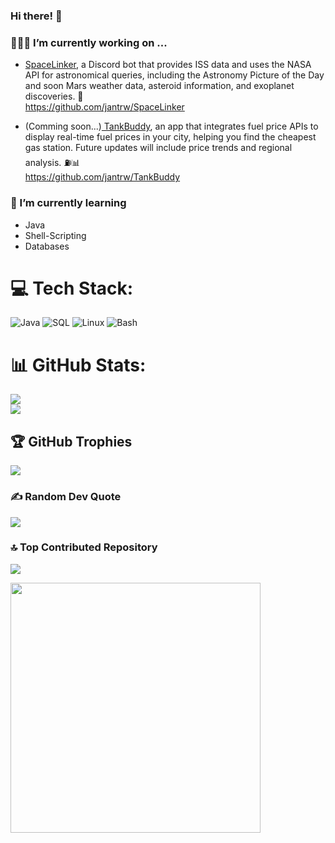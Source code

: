 ### Hi there! 👋

### 🧑🏻‍💻 I’m currently working on ...
  - [SpaceLinker](https://github.com/jantrw/SpaceLinker), a Discord bot that provides ISS data and uses the NASA API for astronomical queries, including the Astronomy Picture of the Day and soon Mars weather data, asteroid information, and exoplanet discoveries. 🚀                                                                                
    https://github.com/jantrw/SpaceLinker
    
  - (Comming soon...)[ TankBuddy](https://github.com/jantrw/TankBuddy), an app that integrates fuel price APIs to display real-time fuel prices in your city, helping you find the cheapest gas station. Future updates will include price trends and regional analysis. ⛽📊  
    https://github.com/jantrw/TankBuddy
### 🌱 I’m currently learning 
  - Java
  - Shell-Scripting
  - Databases

# 💻 Tech Stack:
![Java](https://img.shields.io/badge/java-%23ED8B00.svg?style=flat&logo=java&logoColor=white) ![SQL](https://img.shields.io/badge/SQL-4479A1?style=flat&logo=sql&logoColor=white)
 ![Linux](https://img.shields.io/badge/Linux-FCC624?style=flat&logo=linux&logoColor=black) ![Bash](https://img.shields.io/badge/Bash-121011?style=flat&logo=gnu-bash&logoColor=white)



# 📊 GitHub Stats:
![](https://github-readme-streak-stats.herokuapp.com/?user=jantrw&theme=tokyonight&hide_border=true)<br/>
![](https://github-readme-stats.vercel.app/api/top-langs/?username=jantrw&theme=tokyonight&hide_border=true&include_all_commits=true&count_private=false&layout=compact)

## 🏆 GitHub Trophies
![](https://github-profile-trophy.vercel.app/?username=jantrw&theme=tokyonight&no-frame=true&no-bg=true&margin-w=4)

### ✍️ Random Dev Quote
![](https://quotes-github-readme.vercel.app/api?type=horizontal&theme=tokyonight)

### 🔝 Top Contributed Repository
![](https://github-contributor-stats.vercel.app/api?username=jantrw&limit=5&theme=tokyonight&combine_all_yearly_contributions=true)

<img src='https://i.imgur.com/9FhaE5v.jpeg' style="height: 400px;"/>
